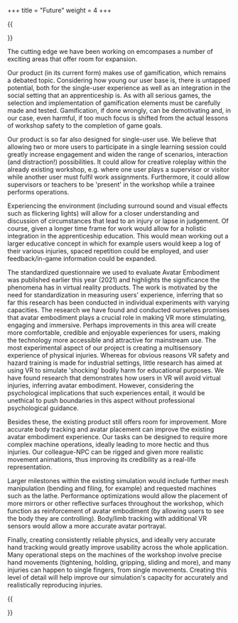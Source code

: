 +++
title = "Future"
weight = 4
+++

{{<section title="So, what's next?">}}

The cutting edge we have been working on emcompases a number of exciting areas that offer room for expansion. 

Our product (in its current form) makes use of gamification, which remains a debated topic. 
Considering how young our user base is, there is untapped potential, both for the single-user experience as well as an integration in the social setting that an apprenticeship is. 
As with all serious games, the selection and implementation of gamification elements must be carefully made and tested. Gamification, if done wrongly, can be demotivating and,
in our case, even harmful, if too much focus is shifted from the actual lessons of workshop safety to the completion of game goals.

Our product is so far also designed for single-user use.
We believe that allowing two or more users to participate in a single learning session could greatly increase engagement and widen the range of scenarios, 
interaction (and distraction!) possibilities. It could allow for creative roleplay within the already existing workshop, e.g. where one user plays a supervisor or visitor while another 
user must fulfil work assignments. Furthermore, it could allow supervisors or teachers to be 'present' in the workshop while a trainee performs operations. 

Experiencing the environment (including surround sound and visual effects such as flickering lights) will allow for a closer understanding and discussion of circumstances that lead 
to an injury or lapse in judgement. Of course, given a longer time frame for work would allow for a holistic integration in the apprenticeship education. 
This would mean working out a larger educative concept in which for example users would keep a log of their various injuries, spaced repetition could be employed, and 
user feedback/in-game information could be expanded. 

The standardized questionnaire we used to evaluate Avatar Embodiment was published earlier this year (2021) and highlights the significance the phenomena has in virtual reality products. 
The work is motivated by the need for standardization in measuring users' experience, inferring that so far this research has been conducted in individual experiments with varying capacities. 
The research we have found and conducted ourselves promises that avatar embodiment plays a crucial role in making VR more stimulating, engaging and immersive. 
Perhaps improvements in this area will create more comfortable, credible and enjoyable experiences for users, making the technology more accessible and attractive for mainstream use. 
The most experimental aspect of our project is creating a multisensory experience of physical injuries. Whereas for obvious reasons VR safety and hazard training is made for industrial settings, 
little research has aimed at using VR to simulate 'shocking' bodily harm for educational purposes. 
We have found research that demonstrates how users in VR will avoid virtual injuries, inferring avatar embodiment. 
However, considering the psychological implications that such experiences entail, it would be unethical to push boundaries in this aspect without professional psychological guidance. 

Besides these, the existing product still offers room for improvement. More accurate body tracking and avatar placement can improve the existing avatar embodiment experience. 
Our tasks can be designed to require more complex machine operations, ideally leading to more hectic and thus injuries. 
Our colleague-NPC can be rigged and given more realistic movement animations, thus improving its credibility as a real-life representation.

Larger milestones within the existing simulation would include further mesh manipulation (bending and filing, for example) and requested machines such as the lathe. 
Performance optimizations would allow the placement of more mirrors or other reflective surfaces throughout the workshop, which function as reinforcement of avatar embodiment 
(by allowing users to see the body they are controlling). Body/limb tracking with additional VR sensors would allow a more accurate avatar portrayal. 

Finally, creating consistently reliable physics, and ideally very accurate hand tracking would greatly improve usability across the whole application. 
Many operational steps on the machines of the workshop involve precise hand movements (tightening, holding, gripping, sliding and more), and many injuries can happen to single fingers,
from single movements. Creating this level of detail will help improve our simulation's capacity for accurately and realistically reproducing injuries.

{{</section>}}
